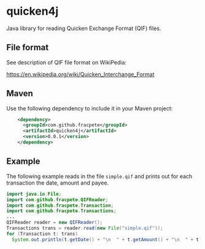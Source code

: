 # quicken4j
Java library for reading Quicken Exchange Format (QIF) files.

## File format
See description of QIF file format on WikiPedia:

https://en.wikipedia.org/wiki/Quicken_Interchange_Format

## Maven
Use the following dependency to include it in your Maven project:

```xml
    <dependency>
      <groupId>com.github.fracpete</groupId>
      <artifactId>quicken4j</artifactId>
      <version>0.0.1</version>
    </dependency>
```

## Example
The following example reads in the file `simple.qif` and prints out for 
each transaction the date, amount and payee.

```java
import java.io.File;
import com.github.fracpete.QIFReader;
import com.github.fracpete.Transaction;
import com.github.fracpete.Transactions;
...
QIFReader reader = new QIFReader();
Transactions trans = reader.read(new File("simple.qif"));
for (Transaction t: trans)
  System.out.println(t.getDate() + "\n  " + t.getAmount() + "\n  " + t.getPayee());
```
